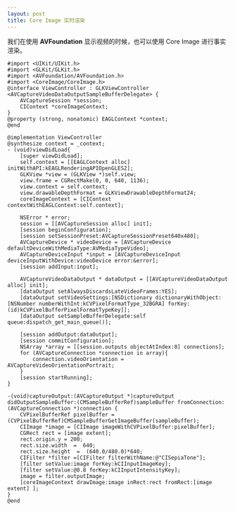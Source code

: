 ```yaml
---
layout: post
title: Core Image 实时渲染
---
```

我们在使用 **AVFoundation** 显示视频的时候，也可以使用 Core Image 进行事实渲染。

	#import <UIKit/UIKit.h>
	#import <GLKit/GLKit.h>
	#import <AVFoundation/AVFoundation.h>
	#import <CoreImage/CoreImage.h>
	@interface ViewController : GLKViewController <AVCaptureVideoDataOutputSampleBufferDelegate> {
		AVCaptureSession *session;
		CIContext *coreImageContext;
	}
	@property (strong, nonatomic) EAGLContext *context;
	@end

	@implementation ViewController
	@synthesize context = _context;
	- (void)viewDidLoad{
		[super viewDidLoad];
		self.context = [[EAGLContext alloc] initWithAPI:kEAGLRenderingAPIOpenGLES2];
		GLKView *view = (GLKView *)self.view;
		view.frame = CGRectMake(0, 0, 640, 1136);
		view.context = self.context;
		view.drawableDepthFormat = GLKViewDrawableDepthFormat24;
		coreImageContext = [CIContext contextWithEAGLContext:self.context];

		NSError * error;
		session = [[AVCaptureSession alloc] init];
		[session beginConfiguration];
		[session setSessionPreset:AVCaptureSessionPreset640x480];
		AVCaptureDevice * videoDevice = [AVCaptureDevice defaultDeviceWithMediaType:AVMediaTypeVideo];
		AVCaptureDeviceInput *input = [AVCaptureDeviceInput deviceInputWithDevice:videoDevice error:&error];
		[session addInput:input];

		AVCaptureVideoDataOutput * dataOutput = [[AVCaptureVideoDataOutput alloc] init];
		[dataOutput setAlwaysDiscardsLateVideoFrames:YES]; 
		[dataOutput setVideoSettings:[NSDictionary dictionaryWithObject:[NSNumber numberWithInt:kCVPixelFormatType_32BGRA] forKey:(id)kCVPixelBufferPixelFormatTypeKey]]; 	
		[dataOutput setSampleBufferDelegate:self queue:dispatch_get_main_queue()];

		[session addOutput:dataOutput];
		[session commitConfiguration];
		NSArray *array = [[session.outputs objectAtIndex:0] connections];
		for (AVCaptureConnection *connection in array){
			connection.videoOrientation = AVCaptureVideoOrientationPortrait;
		}
		[session startRunning];
	}

	-(void)captureOutput:(AVCaptureOutput *)captureOutput didOutputSampleBuffer:(CMSampleBufferRef)sampleBuffer fromConnection:(AVCaptureConnection *)connection {
		CVPixelBufferRef pixelBuffer = (CVPixelBufferRef)CMSampleBufferGetImageBuffer(sampleBuffer);
		CIImage *image = [CIImage imageWithCVPixelBuffer:pixelBuffer];
		CGRect rect = [image extent];
		rect.origin.y = 200;
		rect.size.width  =  640;
		rect.size.height  =  (640.0/480.0)*640;
		CIFilter *filter =[CIFilter filterWithName:@"CISepiaTone"];
		[filter setValue:image forKey:kCIInputImageKey];
		[filter setValue:@0.8 forKey:kCIInputIntensityKey];
		image =	filter.outputImage;
		[coreImageContext drawImage:image inRect:rect fromRect:[image extent] ];
	}
	@end
